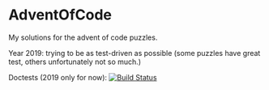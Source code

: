 # AdventOfCode

My solutions for the advent of code puzzles.

Year 2019: trying to be as test-driven as possible (some puzzles have great test, others unfortunately not so much.)

Doctests (2019 only for now): [![Build Status](https://travis-ci.com/gbusch/AdventOfCode.svg?branch=master)](https://travis-ci.com/gbusch/AdventOfCode)
